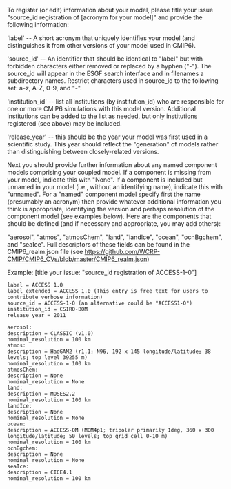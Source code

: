 To register (or edit) information about your model, please title your issue "source_id registration of [acronym for your model]" and  provide the following information:

'label' -- A short acronym that uniquely identifies your model (and distinguishes it from other versions of your model used in CMIP6).

'source_id' -- An identifier that should be identical to "label" but with forbidden characters either removed or replaced by a hyphen ("-").  The source_id will appear in the ESGF search interface and in filenames a subdirectory names. Restrict characters used in source_id to the following set:  a-z, A-Z, 0-9, and "-".

'institution_id' -- list all institutions (by institution_id) who are responsible for one or more CMIP6 simulations with this model version. Additional institutions can be added to the list as needed, but only institutions registered (see above) may be included.

'release_year' -- this should be the year your model was first used in a scientific study. This year should reflect the "generation" of models rather than distinguishing between closely-related versions.

Next you should provide further information about any named component models comprising your coupled model. If a component is missing from your model, indicate this with "None". If a component is included but unnamed in your model (i.e., without an identifying name), indicate this with "unnamed". For a "named" component model specify first the name (presumably an acronym) then provide whatever additional information you think is appropriate, identifying the version and perhaps resolution of the component model (see examples below). Here are the components that should be defined (and if necessary and appropriate, you may add others):

"aerosol", "atmos", "atmosChem", "land", "landIce", "ocean", "ocnBgchem", and "seaIce". Full descriptors of these fields can be found in the CMIP6_realm.json file (see https://github.com/WCRP-CMIP/CMIP6_CVs/blob/master/CMIP6_realm.json)

Example:
[title your issue: "source_id registration of ACCESS-1-0"]

    label = ACCESS 1.0
    label_extended = ACCESS 1.0 (This entry is free text for users to contribute verbose information)
    source_id = ACCESS-1-0 (an alternative could be "ACCESS1-0")
    institution_id = CSIRO-BOM
    release_year = 2011

    aerosol:
    description = CLASSIC (v1.0)
    nominal_resolution = 100 km
    atmos:
    description = HadGAM2 (r1.1; N96, 192 x 145 longitude/latitude; 38 levels; top level 39255 m)
    nominal_resolution = 100 km
    atmosChem:
    description = None
    nominal_resolution = None
    land:
    description = MOSES2.2
    nominal_resolution = 100 km    
    landIce:
    description = None
    nominal_resolution = None 
    ocean:
    description = ACCESS-OM (MOM4p1; tripolar primarily 1deg, 360 x 300 longitude/latitude; 50 levels; top grid cell 0-10 m)
    nominal_resolution = 100 km
    ocnBgchem:
    description = None
    nominal_resolution = None
    seaIce:
    description = CICE4.1
    nominal_resolution = 100 km
